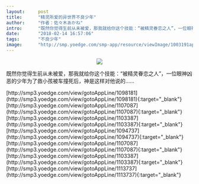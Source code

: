```yaml
---
layout:     post
title:      "精灵所爱的异世界不良少年"
author:     "作者：佐々木あかね"
intro:      "既然你觉得生前从未被爱，那我就给你这个技能：“被精灵眷恋之人”，一位眼神凶恶的少年为了救小孩被车撞死后，神是这样对他说的……"
date:       "2018-02-14 16:57:06"
tags:       "不良少年"
image:      "http://smp.yoedge.com/smp-app/resource/viewImage/1003191appline.png"
---
```

<div style="text-align: center">
<p><img src="http://smp.yoedge.com/smp-app/resource/viewImage/1003191appline.png"/></p>
</div>
<p class="post-meta">
<span>既然你觉得生前从未被爱，那我就给你这个技能：“被精灵眷恋之人”，一位眼神凶恶的少年为了救小孩被车撞死后，神是这样对他说的……</span>
</p>
[http://smp3.yoedge.com/view/gotoAppLine/1098181](http://smp3.yoedge.com/view/gotoAppLine/1098181){:target="_blank"}
[http://smp3.yoedge.com/view/gotoAppLine/1107087](http://smp3.yoedge.com/view/gotoAppLine/1107087){:target="_blank"}
[http://smp3.yoedge.com/view/gotoAppLine/1103387](http://smp3.yoedge.com/view/gotoAppLine/1103387){:target="_blank"}
[http://smp3.yoedge.com/view/gotoAppLine/1094737](http://smp3.yoedge.com/view/gotoAppLine/1094737){:target="_blank"}
[http://smp3.yoedge.com/view/gotoAppLine/1107087](http://smp3.yoedge.com/view/gotoAppLine/1107087){:target="_blank"}
[http://smp3.yoedge.com/view/gotoAppLine/1103387](http://smp3.yoedge.com/view/gotoAppLine/1103387){:target="_blank"}
[http://smp3.yoedge.com/view/gotoAppLine/1113737](http://smp3.yoedge.com/view/gotoAppLine/1113737){:target="_blank"}


